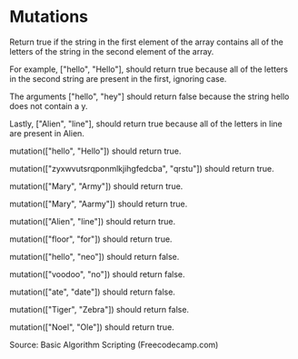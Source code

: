 # Mutations

Return true if the string in the first element of the array contains all of the letters of the string in the second element of the array.

For example, ["hello", "Hello"], should return true because all of the letters in the second string are present in the first, ignoring case.

The arguments ["hello", "hey"] should return false because the string hello does not contain a y.

Lastly, ["Alien", "line"], should return true because all of the letters in line are present in Alien.


mutation(["hello", "Hello"]) should return true.

mutation(["zyxwvutsrqponmlkjihgfedcba", "qrstu"]) should return true.

mutation(["Mary", "Army"]) should return true.

mutation(["Mary", "Aarmy"]) should return true.

mutation(["Alien", "line"]) should return true.

mutation(["floor", "for"]) should return true.

mutation(["hello", "neo"]) should return false.

mutation(["voodoo", "no"]) should return false.

mutation(["ate", "date"]) should return false.

mutation(["Tiger", "Zebra"]) should return false.

mutation(["Noel", "Ole"]) should return true.

Source: Basic Algorithm Scripting (Freecodecamp.com)